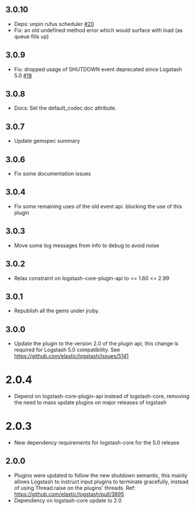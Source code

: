 ## 3.0.10
  - Deps: unpin rufus scheduler [#20](https://github.com/logstash-plugins/logstash-output-cloudwatch/pull/20)
  - Fix: an old undefined method error which would surface with load (as queue fills up) 

## 3.0.9
  - Fix: dropped usage of SHUTDOWN event deprecated since Logstash 5.0 [#18](https://github.com/logstash-plugins/logstash-output-cloudwatch/pull/18)

## 3.0.8
  - Docs: Set the default_codec doc attribute.

## 3.0.7
  - Update gemspec summary

## 3.0.6
  - Fix some documentation issues

## 3.0.4
  - Fix some remaining uses of the old event api. blocking the use of this plugin

## 3.0.3
  - Move some log messages from info to debug to avoid noise

## 3.0.2
  - Relax constraint on logstash-core-plugin-api to >= 1.60 <= 2.99

## 3.0.1
  - Republish all the gems under jruby.
## 3.0.0
  - Update the plugin to the version 2.0 of the plugin api, this change is required for Logstash 5.0 compatibility. See https://github.com/elastic/logstash/issues/5141
# 2.0.4
  - Depend on logstash-core-plugin-api instead of logstash-core, removing the need to mass update plugins on major releases of logstash
# 2.0.3
  - New dependency requirements for logstash-core for the 5.0 release
## 2.0.0
 - Plugins were updated to follow the new shutdown semantic, this mainly allows Logstash to instruct input plugins to terminate gracefully, 
   instead of using Thread.raise on the plugins' threads. Ref: https://github.com/elastic/logstash/pull/3895
 - Dependency on logstash-core update to 2.0

